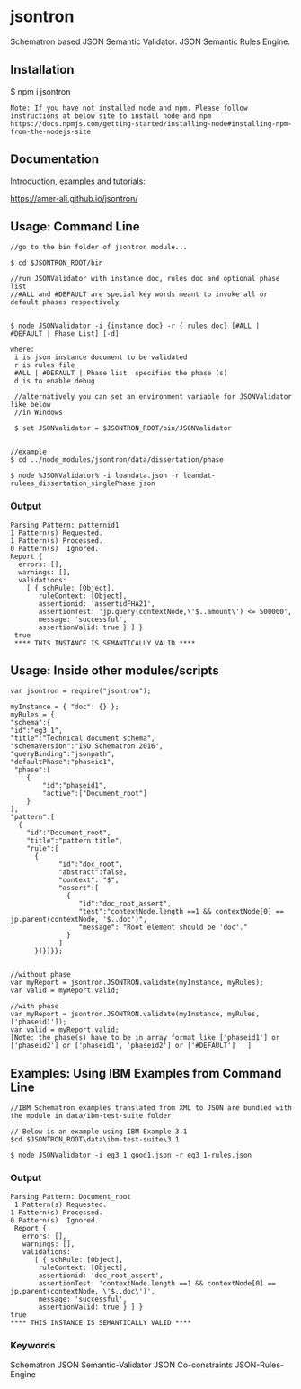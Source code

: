 # jsontron

Schematron based JSON Semantic Validator.
JSON Semantic Rules Engine.


## Installation
$ npm  i  jsontron



    Note: If you have not installed node and npm. Please follow instructions at below site to install node and npm
    https://docs.npmjs.com/getting-started/installing-node#installing-npm-from-the-nodejs-site

## Documentation

Introduction, examples and tutorials:

https://amer-ali.github.io/jsontron/


## Usage: Command Line 


	//go to the bin folder of jsontron module...
	
	$ cd $JSONTRON_ROOT/bin
	 
	//run JSONValidator with instance doc, rules doc and optional phase list
	//#ALL and #DEFAULT are special key words meant to invoke all or default phases respectively
	
	
	$ node JSONValidator -i {instance doc} -r { rules doc} [#ALL | #DEFAULT | Phase List] [-d]
	
	where:
	 i is json instance document to be validated
	 r is rules file
	 #ALL | #DEFAULT | Phase list  specifies the phase (s)
	 d is to enable debug
	 
	 //alternatively you can set an environment variable for JSONValidator like below
	 //in Windows
	 
	 $ set JSONValidator = $JSONTRON_ROOT/bin/JSONValidator
	 
	
	//example
	$ cd ../node_modules/jsontron/data/dissertation/phase
	
	$ node %JSONValidator% -i loandata.json -r loandat-rulees_dissertation_singlePhase.json
	
	


### Output
    Parsing Pattern: patternid1
    1 Pattern(s) Requested.
    1 Pattern(s) Processed.
    0 Pattern(s)  Ignored.
    Report {
      errors: [],
      warnings: [],
      validations:
        [ { schRule: [Object],
           ruleContext: [Object],
           assertionid: 'assertidFHA21',
           assertionTest: 'jp.query(contextNode,\'$..amount\') <= 500000',
           message: 'successful',
           assertionValid: true } ] }
     true
     **** THIS INSTANCE IS SEMANTICALLY VALID ****




## Usage: Inside other modules/scripts


	
	
	var jsontron = require("jsontron");
	
	myInstance = { "doc": {} };
	myRules = {
	"schema":{
	"id":"eg3_1",
	"title":"Technical document schema",
	"schemaVersion":"ISO Schematron 2016",
	"queryBinding":"jsonpath",
	"defaultPhase":"phaseid1",
	 "phase":[
    	{
    		"id":"phaseid1",
    		"active":["Document_root"]
    	}
    ], 
	"pattern":[
      {
      	"id":"Document_root",
      	"title":"pattern title",
      	"rule":[
          {          
              	"id":"doc_root",
              	"abstract":false,
                "context": "$",
                "assert":[
                  {
                     "id":"doc_root_assert",
                     "test":"contextNode.length ==1 && contextNode[0] == jp.parent(contextNode, '$..doc')",
                     "message": "Root element should be 'doc'."
                  }
                ]              
          }]}]}};
          
          
    //without phase
    var myReport = jsontron.JSONTRON.validate(myInstance, myRules);
    var valid = myReport.valid;
    
    //with phase
    var myReport = jsontron.JSONTRON.validate(myInstance, myRules, ['phaseid1']);
    var valid = myReport.valid;
    [Note: the phase(s) have to be in array format like ['phaseid1'] or ['phaseid2'] or ['phaseid1', 'phaseid2'] or ['#DEFAULT']   ]
    
  
    


## Examples: Using IBM Examples from Command Line 


	//IBM Schematron examples translated from XML to JSON are bundled with the module in data/ibm-test-suite folder
	
	// Below is an example using IBM Example 3.1
	$cd $JSONTRON_ROOT\data\ibm-test-suite\3.1
	
	$ node JSONValidator -i eg3_1_good1.json -r eg3_1-rules.json
	
### Output

    Parsing Pattern: Document_root
	 1 Pattern(s) Requested.
    1 Pattern(s) Processed.
    0 Pattern(s)  Ignored.
     Report {
       errors: [],
       warnings: [],
       validations:
          [ { schRule: [Object],
           ruleContext: [Object],
           assertionid: 'doc_root_assert',
           assertionTest: 'contextNode.length ==1 && contextNode[0] == jp.parent(contextNode, \'$..doc\')',
           message: 'successful',
           assertionValid: true } ] }
    true
    **** THIS INSTANCE IS SEMANTICALLY VALID ****
    

### Keywords

Schematron JSON Semantic-Validator JSON Co-constraints JSON-Rules-Engine 
